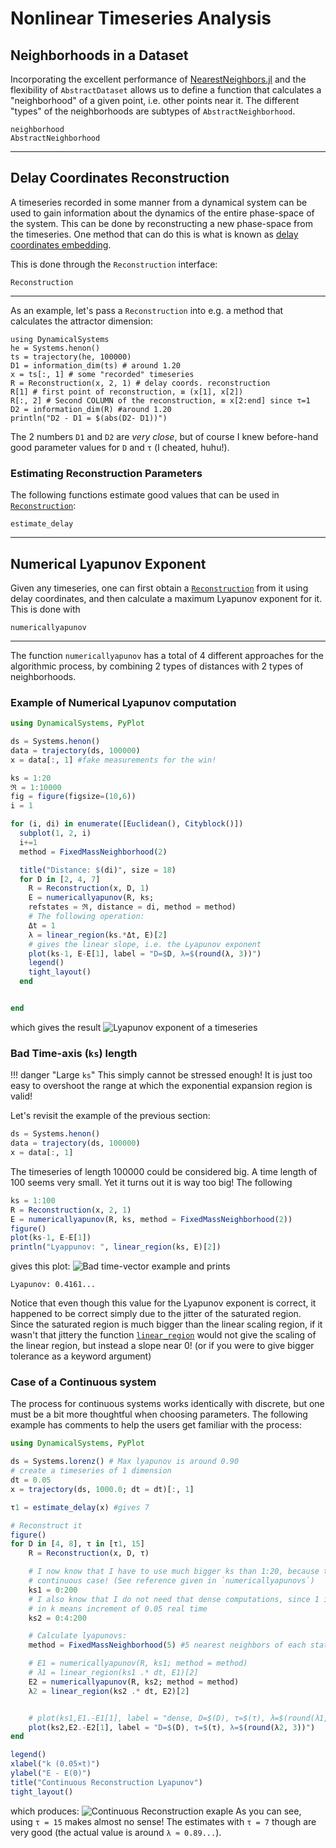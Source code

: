 # Nonlinear Timeseries Analysis

## Neighborhoods in a Dataset
Incorporating the excellent performance of [NearestNeighbors.jl](https://github.com/KristofferC/NearestNeighbors.jl) and the flexibility of `AbstractDataset` allows us to define a function that calculates a "neighborhood" of a given point, i.e. other points near it. The different "types" of the neighborhoods are subtypes of `AbstractNeighborhood`.
```@docs
neighborhood
AbstractNeighborhood
```
---

## Delay Coordinates Reconstruction
A timeseries recorded in some manner from a dynamical system can be used to gain information about the dynamics of the entire phase-space of the system. This can be done by reconstructing a new phase-space from the timeseries. One method that can do this is
what is known as [delay coordinates embedding](https://en.wikipedia.org/wiki/Takens%27_theorem).

This is done through the `Reconstruction` interface:
```@docs
Reconstruction
```
---
As an example, let's pass a `Reconstruction` into e.g. a method that calculates the
attractor dimension:
```@example recon
using DynamicalSystems
he = Systems.henon()
ts = trajectory(he, 100000)
D1 = information_dim(ts) # around 1.20
x = ts[:, 1] # some "recorded" timeseries
R = Reconstruction(x, 2, 1) # delay coords. reconstruction
R[1] # first point of reconstruction, ≡ (x[1], x[2])
R[:, 2] # Second COLUMN of the reconstruction, ≡ x[2:end] since τ=1
D2 = information_dim(R) #around 1.20
println("D2 - D1 = $(abs(D2- D1))")
```
The 2 numbers `D1` and `D2` are *very close*, but of course I knew before-hand good parameter values for `D` and `τ` (I cheated, huhu!).

### Estimating Reconstruction Parameters
The following functions estimate good values that can be used in
[`Reconstruction`](@ref):
```@docs
estimate_delay
```
---


## Numerical Lyapunov Exponent
Given any timeseries, one can first obtain a [`Reconstruction`](@ref) from it using
delay coordinates, and then calculate a maximum
Lyapunov exponent for it. This is done
with
```@docs
numericallyapunov
```
---
The function `numericallyapunov` has a total of 4 different approaches for the algorithmic process, by
combining 2 types of distances with 2 types of neighborhoods.

### Example of Numerical Lyapunov computation
```julia
using DynamicalSystems, PyPlot

ds = Systems.henon()
data = trajectory(ds, 100000)
x = data[:, 1] #fake measurements for the win!

ks = 1:20
ℜ = 1:10000
fig = figure(figsize=(10,6))
i = 1

for (i, di) in enumerate([Euclidean(), Cityblock()])
  subplot(1, 2, i)
  i+=1
  method = FixedMassNeighborhood(2)

  title("Distance: $(di)", size = 18)
  for D in [2, 4, 7]
    R = Reconstruction(x, D, 1)
    E = numericallyapunov(R, ks;
    refstates = ℜ, distance = di, method = method)
    # The following operation:
    Δt = 1
    λ = linear_region(ks.*Δt, E)[2]
    # gives the linear slope, i.e. the Lyapunov exponent
    plot(ks-1, E-E[1], label = "D=$D, λ=$(round(λ, 3))")
    legend()
    tight_layout()
  end


end
```
which gives the result
![Lyapunov exponent of a timeseries](https://i.imgur.com/vbKo1vV.png)

### Bad Time-axis (`ks`) length

!!! danger "Large `ks`"
    This simply cannot be stressed enough! It is just too easy to overshoot
    the range at which the exponential expansion region is valid!

Let's revisit the example of the previous section:
```julia
ds = Systems.henon()
data = trajectory(ds, 100000)
x = data[:, 1]
```
The timeseries of length 100000 could be considered big. A time length of 100 seems
very small. Yet it turns out it is way too big! The following
```julia
ks = 1:100
R = Reconstruction(x, 2, 1)
E = numericallyapunov(R, ks, method = FixedMassNeighborhood(2))
figure()
plot(ks-1, E-E[1])
println("Lyappunov: ", linear_region(ks, E)[2])
```
gives this plot:
![Bad time-vector example](https://i.imgur.com/wbpuBis.png)
and prints
```
Lyapunov: 0.4161...
```

Notice that even though this value
for the Lyapunov exponent is correct, it happened to be correct simply due to the
jitter of the saturated region. Since the saturated region is much bigger
than the linear scaling region, if it wasn't that jittery the function
[`linear_region`](@ref) would not give the scaling of the linear region, but instead
a slope near 0! (or if you were to give bigger tolerance as a keyword argument)

### Case of a Continuous system
The process for continuous systems works identically with discrete, but one must be
a bit more thoughtful when choosing parameters. The following example
has comments to help the users get familiar with the process:
```julia
using DynamicalSystems, PyPlot

ds = Systems.lorenz() # Max lyapunov is around 0.90
# create a timeseries of 1 dimension
dt = 0.05
x = trajectory(ds, 1000.0; dt = dt)[:, 1]

τ1 = estimate_delay(x) #gives 7

# Reconstruct it
figure()
for D in [4, 8], τ in [τ1, 15]
    R = Reconstruction(x, D, τ)

    # I now know that I have to use much bigger ks than 1:20, because this is a
    # continuous case! (See reference given in `numericallyapunovs`)
    ks1 = 0:200
    # I also know that I do not need that dense computations, since 1 increment
    # in k means increment of 0.05 real time
    ks2 = 0:4:200

    # Calculate lyapunovs:
    method = FixedMassNeighborhood(5) #5 nearest neighbors of each state

    # E1 = numericallyapunov(R, ks1; method = method)
    # λ1 = linear_region(ks1 .* dt, E1)[2]
    E2 = numericallyapunov(R, ks2; method = method)
    λ2 = linear_region(ks2 .* dt, E2)[2]


    # plot(ks1,E1.-E1[1], label = "dense, D=$(D), τ=$(τ), λ=$(round(λ1, 3))")
    plot(ks2,E2.-E2[1], label = "D=$(D), τ=$(τ), λ=$(round(λ2, 3))")
end

legend()
xlabel("k (0.05×t)")
ylabel("E - E(0)")
title("Continuous Reconstruction Lyapunov")
tight_layout()
```
which produces:
![Continuous Reconstruction exaple](https://i.imgur.com/lgyGLDv.png)
As you can see, using `τ = 15` makes almost no sense! The estimates with
`τ = 7` though are very good (the actual value is around `λ ≈ 0.89...`).
